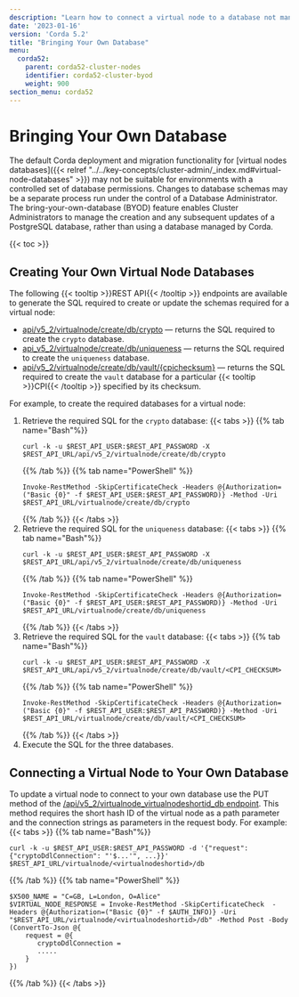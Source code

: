 ```yaml
---
description: "Learn how to connect a virtual node to a database not managed by Corda."
date: '2023-01-16'
version: 'Corda 5.2'
title: "Bringing Your Own Database"
menu:
  corda52:
    parent: corda52-cluster-nodes
    identifier: corda52-cluster-byod
    weight: 900
section_menu: corda52
---
```


# Bringing Your Own Database

The default Corda deployment and migration functionality for [virtual nodes databases]({{< relref "../../key-concepts/cluster-admin/_index.md#virtual-node-databases" >}}) may not be suitable for environments with a controlled set of database permissions. Changes to database schemas may be a separate process run under the control of a Database Administrator. The bring-your-own-database (BYOD) feature enables Cluster Administrators to manage the creation and any subsequent updates of a PostgreSQL database, rather than using a database managed by Corda.

{{< toc >}}

## Creating Your Own Virtual Node Databases

The following {{< tooltip >}}REST API{{< /tooltip >}} endpoints are available to generate the SQL required to create or update the schemas required for a virtual node:

* [api/v5_2/virtualnode/create/db/crypto](../../reference/rest-api/openapi.html#tag/Virtual-Node-API/operation/get_virtualnode_create_db_crypto) — returns the SQL required to create the `crypto` database.
* [api_v5_2/virtualnode/create/db/uniqueness](../../reference/rest-api/openapi.html#tag/Virtual-Node-API/operation/get_virtualnode_create_db_uniqueness) — returns the SQL required to create the `uniqueness` database.
* [api/v5_2/virtualnode/create/db/vault/{cpichecksum}](../../reference/rest-api/openapi.html#tag/Virtual-Node-API/operation/get_virtualnode_create_db_vault__cpichecksum_) — returns the SQL required to create the `vault` database for a particular {{< tooltip >}}CPI{{< /tooltip >}} specified by its checksum.

For example, to create the required databases for a virtual node:

1. Retrieve the required SQL for the `crypto` database:
   {{< tabs >}}
   {{% tab name="Bash"%}}
   ```shell
   curl -k -u $REST_API_USER:$REST_API_PASSWORD -X $REST_API_URL/api/v5_2/virtualnode/create/db/crypto
   ```
   {{% /tab %}}
   {{% tab name="PowerShell" %}}
   ```shell
   Invoke-RestMethod -SkipCertificateCheck -Headers @{Authorization=("Basic {0}" -f $REST_API_USER:$REST_API_PASSWORD)} -Method -Uri    $REST_API_URL/virtualnode/create/db/crypto
   ```
   {{% /tab %}}
   {{< /tabs >}}
2. Retrieve the required SQL for the `uniqueness` database:
   {{< tabs >}}
   {{% tab name="Bash"%}}
   ```shell
   curl -k -u $REST_API_USER:$REST_API_PASSWORD -X $REST_API_URL/api/v5_2/virtualnode/create/db/uniqueness
   ```
   {{% /tab %}}
   {{% tab name="PowerShell" %}}
   ```shell
   Invoke-RestMethod -SkipCertificateCheck -Headers @{Authorization=("Basic {0}" -f $REST_API_USER:$REST_API_PASSWORD)} -Method -Uri    $REST_API_URL/virtualnode/create/db/uniqueness
   ```
   {{% /tab %}}
   {{< /tabs >}}
3. Retrieve the required SQL for the `vault` database:
   {{< tabs >}}
   {{% tab name="Bash"%}}
   ```shell
   curl -k -u $REST_API_USER:$REST_API_PASSWORD -X $REST_API_URL/api/v5_2/virtualnode/create/db/vault/<CPI_CHECKSUM>
   ```
   {{% /tab %}}
   {{% tab name="PowerShell" %}}
   ```shell
   Invoke-RestMethod -SkipCertificateCheck -Headers @{Authorization=("Basic {0}" -f $REST_API_USER:$REST_API_PASSWORD)} -Method -Uri    $REST_API_URL/virtualnode/create/db/vault/<CPI_CHECKSUM>
   ```
   {{% /tab %}}
   {{< /tabs >}}
4. Execute the SQL for the three databases.

## Connecting a Virtual Node to Your Own Database

To update a virtual node to connect to your own database use the PUT method of the [/api/v5_2/virtualnode_virtualnodeshortid_db endpoint](../../../reference/rest-api/openapi.html#tag/Virtual-Node-API/operation/put_virtualnode__virtualnodeshortid__db). This method requires the short hash ID of the virtual node as a path parameter and the connection strings as parameters in the request body. For example:
{{< tabs >}}
{{% tab name="Bash"%}}
```shell
curl -k -u $REST_API_USER:$REST_API_PASSWORD -d '{"request": {"cryptoDdlConnection": "'$...'", ...}}' $REST_API_URL/virtualnode/<virtualnodeshortid>/db
```
{{% /tab %}}
{{% tab name="PowerShell" %}}
```shell
$X500_NAME = "C=GB, L=London, O=Alice"
$VIRTUAL_NODE_RESPONSE = Invoke-RestMethod -SkipCertificateCheck  -Headers @{Authorization=("Basic {0}" -f $AUTH_INFO)} -Uri "$REST_API_URL/virtualnode/<virtualnodeshortid>/db" -Method Post -Body (ConvertTo-Json @{
    request = @{
       cryptoDdlConnection = 
       .....
    }
})
```
{{% /tab %}}
{{< /tabs >}}
